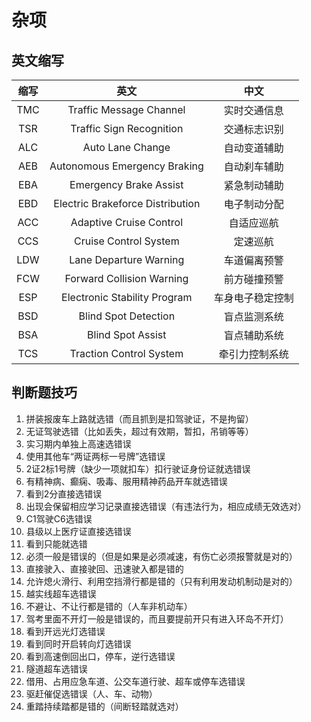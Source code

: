 # 杂项

## 英文缩写

| 缩写 |               英文               |       中文       |
| :--: | :------------------------------: | :--------------: |
| TMC  |     Traffic Message Channel      |   实时交通信息   |
| TSR  |     Traffic Sign Recognition     |   交通标志识别   |
| ALC  |         Auto Lane Change         |   自动变道辅助   |
| AEB  |   Autonomous Emergency Braking   |   自动刹车辅助   |
| EBA  |      Emergency Brake Assist      |   紧急制动辅助   |
| EBD  | Electric Brakeforce Distribution |   电子制动分配   |
| ACC  |     Adaptive Cruise Control      |    自适应巡航    |
| CCS  |      Cruise Control System       |     定速巡航     |
| LDW  |      Lane Departure Warning      |   车道偏离预警   |
| FCW  |    Forward Collision Warning     |   前方碰撞预警   |
| ESP  |   Electronic Stability Program   | 车身电子稳定控制 |
| BSD  |       Blind Spot Detection       |   盲点监测系统   |
| BSA  |        Blind Spot Assist         |   盲点辅助系统   |
| TCS  |     Traction Control System      |  牵引力控制系统  |

## 判断题技巧

1. 拼装报废车上路就选错（而且抓到是扣驾驶证，不是拘留）
2. 无证驾驶选错（比如丢失，超过有效期，暂扣，吊销等等）
3. 实习期内单独上高速选错误
4. 使用其他车“两证两标一号牌”选错误
5. 2证2标1号牌（缺少一项就扣车）扣行驶证身份证就选错误
6. 有精神病、癫痫、吸毒、服用精神药品开车就选错误
7. 看到2分直接选错误
8. 出现会保留相应学习记录直接选错误（有违法行为，相应成绩无效选对）
9. C1驾驶C6选错误
10. 县级以上医疗证直接选错误
11. 看到只能就选错
12. 必须一般是错误的（但是如果是必须减速，有伤亡必须报警就是对的）
13. 直接驶入、直接驶回、迅速驶入都是错的
14. 允许熄火滑行、利用空挡滑行都是错的（只有利用发动机制动是对的）
15. 越实线超车选错误
16. 不避让、不让行都是错的（人车非机动车）
17. 驾考里面不开灯一般是错误的，而且要提前开只有进入环岛不开灯）
18. 看到开远光灯选错误
19. 看到同时开启转向灯选错误
20. 看到高速倒回出口，停车，逆行选错误
21. 隧道超车选错误
22. 借用、占用应急车道、公交车道行驶、超车或停车选错误
23. 驱赶催促选错误（人、车、动物）
24. 重踏持续踏都是错的（间断轻踏就选对）
